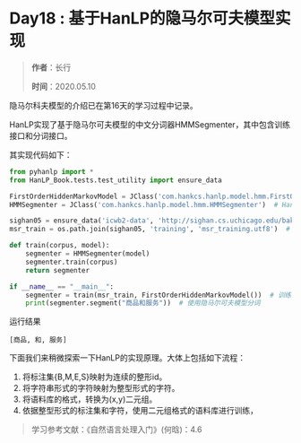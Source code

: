 # Day18 : 基于HanLP的隐马尔可夫模型实现

> **作者**：长行
>
> **时间**：2020.05.10

隐马尔科夫模型的介绍已在第16天的学习过程中记录。

HanLP实现了基于隐马尔可夫模型的中文分词器HMMSegmenter，其中包含训练接口和分词接口。

其实现代码如下：

```python
from pyhanlp import *
from HanLP_Book.tests.test_utility import ensure_data

FirstOrderHiddenMarkovModel = JClass('com.hankcs.hanlp.model.hmm.FirstOrderHiddenMarkovModel')  # HanLP中隐马尔可夫模型分词Java模块
HMMSegmenter = JClass('com.hankcs.hanlp.model.hmm.HMMSegmenter')  # HanLP中隐马尔可夫模型训练Java模块

sighan05 = ensure_data('icwb2-data', 'http://sighan.cs.uchicago.edu/bakeoff2005/data/icwb2-data.zip')  # HanLP中训练语料压缩包
msr_train = os.path.join(sighan05, 'training', 'msr_training.utf8')  # HanLP中MSR训练语料路径

def train(corpus, model):
    segmenter = HMMSegmenter(model)
    segmenter.train(corpus)
    return segmenter

if __name__ == "__main__":
    segmenter = train(msr_train, FirstOrderHiddenMarkovModel())  # 训练隐马尔可夫模型
    print(segmenter.segment("商品和服务"))  # 使用隐马尔可夫模型分词
```

运行结果

```
[商品, 和, 服务]
```

下面我们来稍微探索一下HanLP的实现原理。大体上包括如下流程：

1. 将标注集{B,M,E,S}映射为连续的整形id。
2. 将字符串形式的字符映射为整型形式的字符。
3. 将语料库的格式，转换为(x,y)二元组。
4. 依据整型形式的标注集和字符，使用二元组格式的语料库进行训练，

> 学习参考文献：《自然语言处理入门》(何晗)：4.6